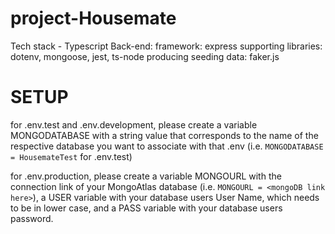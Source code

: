 # project-Housemate

Tech stack - Typescript
Back-end:
framework: express
supporting libraries: dotenv, mongoose, jest, ts-node
producing seeding data: faker.js


# SETUP
for .env.test and .env.development, please create a variable MONGODATABASE with a string value that corresponds to the name of the respective database you want to associate with that .env (i.e. `MONGODATABASE = HousemateTest` for .env.test)

for .env.production, please create a variable MONGOURL with the connection link of your MongoAtlas database (i.e. `MONGOURL = <mongoDB link here>`), a USER variable with your database users User Name, which needs to be in lower case, and a PASS variable with your database users password. 